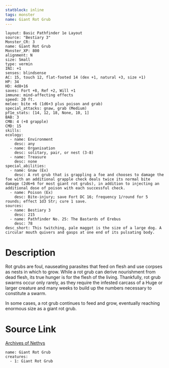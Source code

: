 ```yaml
---
statblock: inline
tags: monster
name: Giant Rot Grub
---
```

```statblock
layout: Basic Pathfinder 1e Layout
source: "Bestiary 3"
Monster_CR: 3
name: Giant Rot Grub
Monster_XP: 800
alignment: N
size: Small
type: vermin
INI: +1
senses: blindsense
AC: 15, touch 12, flat-footed 14 (dex +1, natural +3, size +1)
HP: 34
HD: 4d8+16
saves: Fort +8, Ref +2, Will +1
immune: mind-affecting effects
speed: 20 ft.
melee: bite +6 (1d6+3 plus poison and grab)
special_attacks: gnaw, grab (Medium)
pf1e_stats: [14, 12, 18, None, 10, 1]
BAB: 3
CMB: 4 (+8 grapple)
CMD: 15
skills: 
ecology:
  - name: Environment
    desc: any
  - name: Organisation
    desc: solitary, pair, or nest (3-8)
  - name: Treasure
    desc: none
special_abilities:
  - name: Gnaw (Ex)
    desc: A rot grub that is grappling a foe and chooses to damage the foe with an additional grapple check deals twice its normal bite damage (2d6+6 for most giant rot grubs), in addition to injecting an additional dose of poison with each successful check.
  - name: Poison (Ex)
    desc: Bite-injury; save Fort DC 16; frequency 1/round for 5 rounds; effect 1d3 Str; cure 1 save.
sources:
  - name: Bestiary 3
    desc: 215
  - name: Pathfinder No. 25: The Bastards of Erebus
    desc: 78
desc_short: This twitching, pale maggot is the size of a large dog. A circular mouth quivers and gasps at one end of its pulsating body.
```
# Description
Rot grubs are foul, nauseating parasites that feed on flesh and use corpses as nests in which to grow. While a rot grub can derive nourishment from dead flesh, its true hunger is for the flesh of the living. Thankfully, rot grub swarms occur only rarely, as they require the infested carcass of a Huge or larger creature and many weeks to build up the numbers necessary to constitute a swarm.

In some cases, a rot grub continues to feed and grow, eventually reaching enormous size as a giant rot grub.
# Source Link
[Archives of Nethys](https://aonprd.com/MonsterDisplay.aspx?ItemName=Giant%20Rot%20Grub)
```encounter-table
name: Giant Rot Grub
creatures:
  - 1: Giant Rot Grub
```
